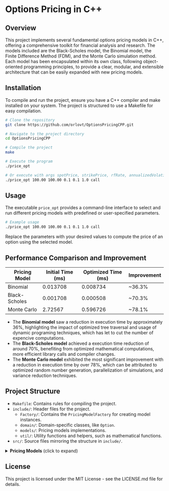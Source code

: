 # Options Pricing in C++

## Overview
This project implements several fundamental options pricing models in C++, offering a comprehensive toolkit for financial analysis and research. The models included are the Black-Scholes model, the Binomial model, the Finite Difference Method (FDM), and the Monte Carlo simulation method. Each model has been encapsulated within its own class, following object-oriented programming principles, to provide a clear, modular, and extensible architecture that can be easily expanded with new pricing models.

## Installation

To compile and run the project, ensure you have a C++ compiler and make installed on your system. The project is structured to use a Makefile for easy compilation.

```bash
# Clone the repository
git clone https://github.com/orlovt/OptionsPricingCPP.git

# Navigate to the project directory
cd OptionsPricingCPP

# Compile the project
make

# Execute the program
./price_opt

# Or execute with args spotPrice, strikePrice, rfRate, annualizedVolatility, timeToMaturity, optionType 
./price_opt 100.00 100.00 0.1 0.1 1.0 call
```

## Usage

The executable `price_opt` provides a command-line interface to select and run different pricing models with predefined or user-specified parameters.

```bash
# Example usage
./price_opt 100.00 100.00 0.1 0.1 1.0 call
```

Replace the parameters with your desired values to compute the price of an option using the selected model.

## Performance Comparison and Improvement


| Pricing Model  | Initial Time (ms) | Optimized Time (ms) | Improvement |
|----------------|-------------------|---------------------|-------------|
| Binomial       | 0.013708          | 0.008734            | ~36.3%      |
| Black-Scholes  | 0.001708          | 0.000508            | ~70.3%      |
| Monte Carlo    | 2.72567           | 0.596726            | ~78.1%      |


- The **Binomial model** saw a reduction in execution time by approximately 36%, highlighting the impact of optimized tree traversal and usage of dynamic programing techniques, which has let to cut the number of expencive computations.
- The **Black-Scholes model** achieved a execution time reduction of around 70%, benefiting from optimized mathematical computations, more efficient library calls and compiler changes.
- The **Monte Carlo model** exhibited the most significant improvement with a reduction in execution time by over 78%, which can be attributed to optimized random number generation, parallelization of simulations, and variance reduction techniques.


## Project Structure

- `Makefile`: Contains rules for compiling the project.
- `include/`: Header files for the project.
  - `Factory/`: Contains the `PricingModelFactory` for creating model instances.
  - `domain/`: Domain-specific classes, like `Option`.
  - `models/`: Pricing models implementations.
  - `util/`: Utility functions and helpers, such as mathematical functions.
- `src/`: Source files mirroring the structure in `include/`.
<details>
## Pricing Models
<summary><strong>Pricing Models</strong> (click to expand)</summary>


### [Black-Scholes Model](https://www.google.com/url?sa=t&source=web&rct=j&opi=89978449&url=https://en.wikipedia.org/wiki/Black%25E2%2580%2593Scholes_model&ved=2ahUKEwjQkuyalZ2FAxXltokEHTxTCxwQFnoECCkQAQ&usg=AOvVaw3Y3P-LHLGDz-OHGgwisPKx)

The Black-Scholes model provides a closed-form solution for pricing European call and put options. It assumes a constant volatility and risk-free rate.

### Call Option Price $`C(S, T)`$
$$C(S, T) = S_0 \cdot N(d_1) - K \cdot e^{-rT} \cdot N(d_2)$$

### Put Option Price $`P(S, T)`$
$$ P(S, T) = K \cdot e^{-rT} \cdot N(-d_2) - S_0 \cdot N(-d_1) $$

where:
- $` S_0 `$ is the current stock price,
- $` K `$ is the strike price,
- $` T `$ is the time to expiration (in years),
- $` r `$ is the risk-free interest rate (annual rate, expressed in terms of continuous compounding),
- $` \sigma `$ is the volatility of the stock price (standard deviation of the stock's returns),
- $` N(\cdot) `$ is the cumulative distribution function of the standard normal distribution,

and $` d_1 `$ and $` d_2 `$ are calculated as follows:

$$ d_1 = \frac{\ln(\frac{S_0}{K}) + (r + \frac{\sigma^2}{2})T}{\sigma\sqrt{T}} $$

$$ d_2 = d_1 - \sigma\sqrt{T} $$


### Binomial Model
The Binomial model prices options by constructing a binomial tree to model the underlying's price movements, allowing for the pricing of American options.


1. **Step Size**: The time to expiration $` T `$ is divided into $` N `$ equal intervals of length $` \Delta t = \frac{T}{N} `$.

2. **Up and Down Factors**: The model calculates the up ($` u `$) and down ($` d `$) factors, which represent the possible price changes in one step.
$$ u = e^{\sigma \sqrt{\Delta t}} $$
$$ d = e^{-\sigma \sqrt{\Delta t}} $$
where $` \sigma `$ is the volatility of the underlying asset.

3. **Risk-neutral Probability**: The model uses a risk-neutral probability ($` q `$) for the price moving up, calculated as:
$$ q = \frac{e^{r\Delta t} - d}{u - d} $$
where $` r `$ is the risk-free interest rate.

### Formulas for Option Valuation

#### European Call/Put Option
The value of a European call or put option at each node is calculated using the formula:
$$ C = e^{-r\Delta t} [qC_u + (1 - q)C_d] $$
$$ P = e^{-r\Delta t} [qP_u + (1 - q)P_d] $$
where $` C_u `$ and $` C_d `$ (or $` P_u `$ and $` P_d `$) are the values of the call (or put) option in the next step if the price moves up or down, respectively.


### Finite Difference Method (FDM)
The FDM solves the Black-Scholes PDE numerically using a discretized grid over asset prices and time, applicable to various boundary conditions.


1. **Grid Construction**: Create a grid over the domain of interest, typically the range of possible underlying asset prices and time until expiration. The grid is defined by intervals $` \Delta S `$ for the asset price and $` \Delta t `$ for time.

2. **Discretization of the PDE**: The continuous PDE is approximated by finite differences. The choice of discretization scheme (explicit, implicit, or Crank-Nicolson) affects the stability and accuracy of the solution.

3. **Initial and Boundary Conditions**: Apply the initial condition, typically the option's payoff at expiration, and boundary conditions reflecting the option's behavior as the asset price approaches zero or infinity.

4. **Backward in Time Solution**: Solve the discretized equations backward in time from the known final conditions at expiration to obtain the option's price at the desired earlier time.

### Fundamental Equations

The PDE for a vanilla European option under the Black-Scholes framework is:
$$ \frac{\partial V}{\partial t} + \frac{1}{2} \sigma^2 S^2 \frac{\partial^2 V}{\partial S^2} + rS\frac{\partial V}{\partial S} - rV = 0 $$

Where:
- $` V `$ is the option price,
- $` S `$ is the underlying asset price,
- $` t `$ is time,
- $` \sigma `$ is the volatility of the underlying asset,
- $` r `$ is the risk-free interest rate.

#### Discretization Example (Explicit Scheme)
The time derivative can be approximated by a forward difference and the second spatial derivative by a central difference:
$$ \frac{V^{i+1}_j - V^i_j}{\Delta t} + \frac{1}{2} \sigma^2 S_j^2 \frac{V^i_{j+1} - 2V^i_j + V^i_{j-1}}{\Delta S^2} + rS_j\frac{V^i_{j+1} - V^i_{j-1}}{2\Delta S} - rV^i_j = 0 $$



### Monte Carlo Simulation
Monte Carlo simulation estimates the price of an option by simulating the underlying asset's price path multiple times and calculating the average outcome.


$$ dS_t = \mu S_t dt + \sigma S_t dW_t $$

where:
- $` S_t `$ is the price of the asset at time $` t `$,
- $` \mu `$ is the expected return (drift) of the asset,
- $` \sigma `$ is the volatility (standard deviation) of the asset's returns,
- $` dW_t `$ is the increment of a Wiener process (Brownian motion), representing random fluctuations.

### Simulation of Price Paths

To simulate the future price of an asset under the GBM model, the discrete counterpart of the SDE over a small time interval $` \Delta t `$ is used:

$$ S_{t+\Delta t} = S_t \exp\left((\mu - \frac{1}{2}\sigma^2)\Delta t + \sigma\sqrt{\Delta t}Z\right) $$

where $` Z `$ is a random draw from the standard normal distribution $` N(0,1) `$.

### Option Payoff Calculation

For each simulated path of the underlying asset, the payoff of the option is calculated based on the option type. For example, for a European call option, the payoff at maturity $` T `$ is:

$$ \text{Payoff} = \max(S_T - K, 0) $$

and for a European put option:

$$ \text{Payoff} = \max(K - S_T, 0) $$

where $` S_T `$ is the simulated price of the underlying asset at maturity and $` K `$ is the strike price of the option.

### Discounting to Present Value

The expected payoff of the option is computed by averaging the payoffs of all simulated paths. This average is then discounted back to the present value using the risk-free interest rate $` r `$, to get the option's price:

$$ \text{Option Price} = e^{-rT} \times \frac{1}{N} \sum_{i=1}^{N} \text{Payoff}_i $$

where $` N `$ is the number of simulated paths.
</details>
  
## License

This project is licensed under the MIT License - see the LICENSE.md file for details.

